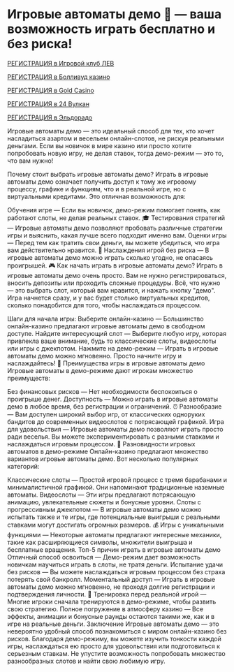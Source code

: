# Игровые автоматы демо 🎰 — ваша возможность играть бесплатно и без риска!

[РЕГИСТРАЦИЯ в Игровой клуб ЛЕВ](https://yielddigitals.top?ref=fap_w41726p111_default)

[РЕГИСТРАЦИЯ в Болливуд казино](https://lucky-bo11ywood.top?ref=fap_w41726p129_default)

[РЕГИСТРАЦИЯ в Gold Casino](https://interup-moving.top?ref=fap_w41726p126_default)

[РЕГИСТРАЦИЯ в 24 Вулкан](https://digital-currents.top?ref=fap_w41726p113_default)

[РЕГИСТРАЦИЯ в Эльдорадо](https://digital-pours.top?ref=fap_w41726p112_default)

Игровые автоматы демо — это идеальный способ для тех, кто хочет насладиться азартом и весельем онлайн-слотов, не рискуя реальными деньгами. Если вы новичок в мире казино или просто хотите попробовать новую игру, не делая ставок, тогда демо-режим — это то, что вам нужно!

Почему стоит выбрать игровые автоматы демо?
Играть в игровые автоматы демо означает получить доступ к тому же игровому процессу, графике и функциям, что и в реальной игре, но с виртуальными кредитами. Это отличная возможность для:

Обучения игре — Если вы новичок, демо-режим помогает понять, как работают слоты, не делая реальных ставок. 🎓
Тестирования стратегий — Игровые автоматы демо позволяют пробовать различные стратегии игры и выяснить, какая лучше всего подходит именно вам.
Оценки игры — Перед тем как тратить свои деньги, вы можете убедиться, что игра вам действительно нравится. 🌟
Наслаждения игрой без риска — В игровые автоматы демо можно играть сколько угодно, не опасаясь проигрышей. 🎮
Как начать играть в игровые автоматы демо?
Играть в игровые автоматы демо очень просто. Вам не нужно регистрироваться, вносить депозиты или проходить сложные процедуры. Всё, что нужно — это выбрать слот, который вам нравится, и нажать кнопку "демо". Игра начнется сразу, и у вас будет столько виртуальных кредитов, сколько понадобится для того, чтобы наслаждаться процессом.

Шаги для начала игры:
Выберите онлайн-казино — Большинство онлайн-казино предлагают игровые автоматы демо в свободном доступе.
Найдите интересующий слот — Выберите любую игру, которая привлекла ваше внимание, будь то классические слоты, видеослоты или игры с джекпотом.
Нажмите на демо-режим — Играть в игровые автоматы демо можно мгновенно. Просто начните игру и наслаждайтесь! 🎉
Преимущества игры в игровые автоматы демо
Игровые автоматы в демо-режиме дают игрокам множество преимуществ:

Без финансовых рисков — Нет необходимости беспокоиться о проигрыше денег.
Доступность — Можно играть в игровые автоматы демо в любое время, без регистрации и ограничений. ⏰
Разнообразие — Вам доступен широкий выбор игр, от классических одноруких бандитов до современных видеослотов с потрясающей графикой.
Игра для удовольствия — Игровые автоматы демо позволяют играть просто ради веселья. Вы можете экспериментировать с разными ставками и наслаждаться игровым процессом. 🎲
Разновидности игровых автоматов в демо-режиме
Онлайн-казино предлагают множество вариантов игровые автоматы демо. Вот несколько популярных категорий:

Классические слоты — Простой игровой процесс с тремя барабанами и минималистичной графикой. Они напоминают традиционные наземные автоматы.
Видеослоты — Эти игры предлагают потрясающую анимацию, увлекательные сюжеты и бонусные уровни.
Слоты с прогрессивным джекпотом — В игровые автоматы демо можно испытать также и те игры, где потенциальные выигрыши с реальными ставками могут достигать огромных размеров. 💰
Игры с уникальными функциями — Некоторые автоматы предлагают интересные механики, такие как расширяющиеся символы, множители выигрыша и бесплатные вращения.
Топ-5 причин играть в игровые автоматы демо
Отличный способ освоиться — Демо-режим дает возможность новичкам научиться играть в слоты, не тратя деньги.
Испытание удачи без рисков — Вы можете наслаждаться игровым процессом без страха потерять свой банкролл.
Моментальный доступ — Играть в игровые автоматы демо можно мгновенно, не проходя долгие регистрации и подтверждения личности. 🚀
Тренировка перед реальной игрой — Многие игроки сначала тренируются в демо-режиме, чтобы развить свою стратегию.
Полное погружение в атмосферу казино — Все эффекты, анимации и бонусные раунды остаются такими же, как и в игре на реальные деньги.
Заключение
Игровые автоматы демо — это невероятно удобный способ познакомиться с миром онлайн-казино без рисков. Благодаря демо-режиму, вы можете изучить тонкости каждой игры, наслаждаться ею просто для удовольствия или подготовиться к серьезным ставкам. Не упустите возможность попробовать множество разнообразных слотов и найти свою любимую игру.
